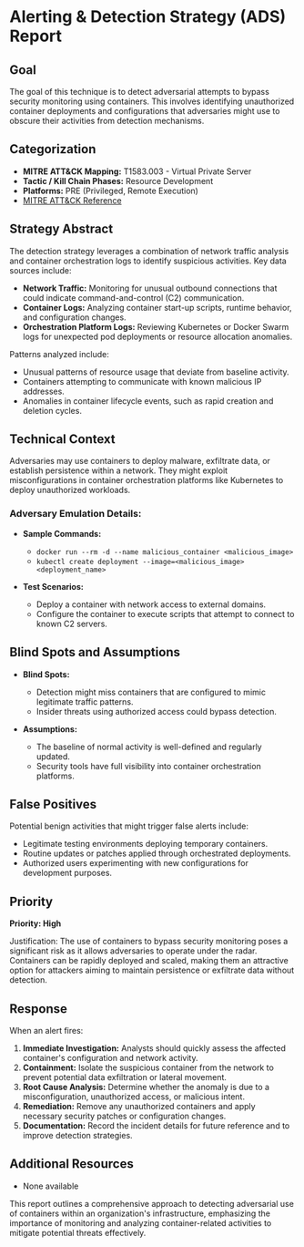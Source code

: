 # Alerting & Detection Strategy (ADS) Report

## Goal
The goal of this technique is to detect adversarial attempts to bypass security monitoring using containers. This involves identifying unauthorized container deployments and configurations that adversaries might use to obscure their activities from detection mechanisms.

## Categorization
- **MITRE ATT&CK Mapping:** T1583.003 - Virtual Private Server
- **Tactic / Kill Chain Phases:** Resource Development
- **Platforms:** PRE (Privileged, Remote Execution)
- [MITRE ATT&CK Reference](https://attack.mitre.org/techniques/T1583/003)

## Strategy Abstract
The detection strategy leverages a combination of network traffic analysis and container orchestration logs to identify suspicious activities. Key data sources include:

- **Network Traffic:** Monitoring for unusual outbound connections that could indicate command-and-control (C2) communication.
- **Container Logs:** Analyzing container start-up scripts, runtime behavior, and configuration changes.
- **Orchestration Platform Logs:** Reviewing Kubernetes or Docker Swarm logs for unexpected pod deployments or resource allocation anomalies.

Patterns analyzed include:
- Unusual patterns of resource usage that deviate from baseline activity.
- Containers attempting to communicate with known malicious IP addresses.
- Anomalies in container lifecycle events, such as rapid creation and deletion cycles.

## Technical Context
Adversaries may use containers to deploy malware, exfiltrate data, or establish persistence within a network. They might exploit misconfigurations in container orchestration platforms like Kubernetes to deploy unauthorized workloads.

### Adversary Emulation Details:
- **Sample Commands:**
  - `docker run --rm -d --name malicious_container <malicious_image>`
  - `kubectl create deployment --image=<malicious_image> <deployment_name>`

- **Test Scenarios:**
  - Deploy a container with network access to external domains.
  - Configure the container to execute scripts that attempt to connect to known C2 servers.

## Blind Spots and Assumptions
- **Blind Spots:** 
  - Detection might miss containers that are configured to mimic legitimate traffic patterns.
  - Insider threats using authorized access could bypass detection.

- **Assumptions:**
  - The baseline of normal activity is well-defined and regularly updated.
  - Security tools have full visibility into container orchestration platforms.

## False Positives
Potential benign activities that might trigger false alerts include:
- Legitimate testing environments deploying temporary containers.
- Routine updates or patches applied through orchestrated deployments.
- Authorized users experimenting with new configurations for development purposes.

## Priority
**Priority: High**

Justification: The use of containers to bypass security monitoring poses a significant risk as it allows adversaries to operate under the radar. Containers can be rapidly deployed and scaled, making them an attractive option for attackers aiming to maintain persistence or exfiltrate data without detection.

## Response
When an alert fires:
1. **Immediate Investigation:** Analysts should quickly assess the affected container's configuration and network activity.
2. **Containment:** Isolate the suspicious container from the network to prevent potential data exfiltration or lateral movement.
3. **Root Cause Analysis:** Determine whether the anomaly is due to a misconfiguration, unauthorized access, or malicious intent.
4. **Remediation:** Remove any unauthorized containers and apply necessary security patches or configuration changes.
5. **Documentation:** Record the incident details for future reference and to improve detection strategies.

## Additional Resources
- None available

This report outlines a comprehensive approach to detecting adversarial use of containers within an organization's infrastructure, emphasizing the importance of monitoring and analyzing container-related activities to mitigate potential threats effectively.